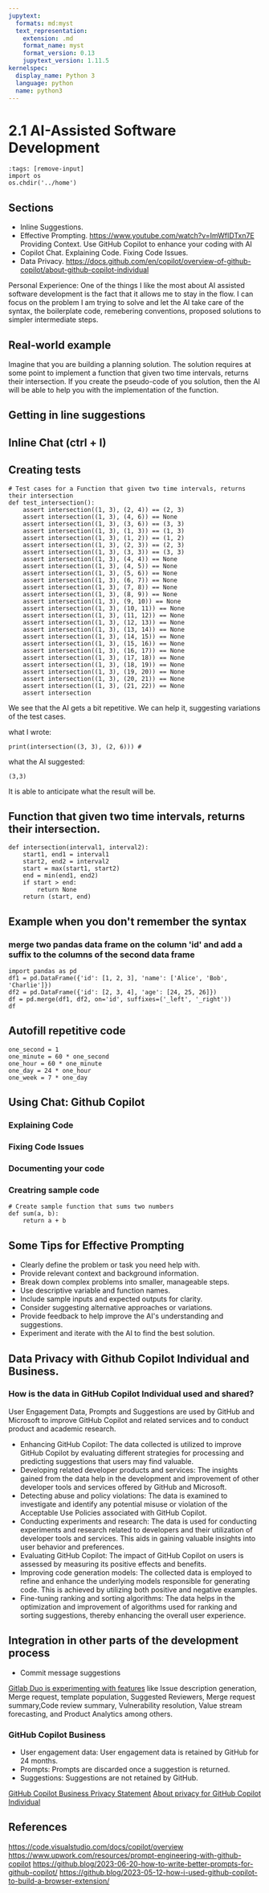 ```yaml
---
jupytext:
  formats: md:myst
  text_representation:
    extension: .md
    format_name: myst
    format_version: 0.13
    jupytext_version: 1.11.5
kernelspec:
  display_name: Python 3
  language: python
  name: python3
---
```


# 2.1 AI-Assisted Software Development

```{code-cell} python
:tags: [remove-input]
import os
os.chdir('../home')
```

## Sections
- Inline Suggestions. 
- Effective Prompting. https://www.youtube.com/watch?v=ImWfIDTxn7E Providing Context. Use GitHub Copilot to enhance your coding with AI
- Copilot Chat. Explaining Code. Fixing Code Issues.
- Data Privacy. https://docs.github.com/en/copilot/overview-of-github-copilot/about-github-copilot-individual 

Personal Experience: One of the things I like the most about AI assisted software development is the fact that it allows me to stay in the flow. I can focus on the problem I am trying to solve and let the AI take care of the syntax, the boilerplate code, remebering conventions, proposed solutions to simpler intermediate steps.

## Real-world example
Imagine that you are building a planning solution. The solution requires at some point to implement a function that given two time intervals, returns their intersection.
If you create the pseudo-code of you solution, then the AI will be able to help you with the implementation of the function.

## Getting in line suggestions
## Inline Chat (ctrl + I)

## Creating tests

```{code-cell} python
# Test cases for a Function that given two time intervals, returns their intersection
def test_intersection():
    assert intersection((1, 3), (2, 4)) == (2, 3)
    assert intersection((1, 3), (4, 6)) == None
    assert intersection((1, 3), (3, 6)) == (3, 3)
    assert intersection((1, 3), (1, 3)) == (1, 3)
    assert intersection((1, 3), (1, 2)) == (1, 2)
    assert intersection((1, 3), (2, 3)) == (2, 3)
    assert intersection((1, 3), (3, 3)) == (3, 3)
    assert intersection((1, 3), (4, 4)) == None
    assert intersection((1, 3), (4, 5)) == None
    assert intersection((1, 3), (5, 6)) == None
    assert intersection((1, 3), (6, 7)) == None
    assert intersection((1, 3), (7, 8)) == None
    assert intersection((1, 3), (8, 9)) == None
    assert intersection((1, 3), (9, 10)) == None
    assert intersection((1, 3), (10, 11)) == None
    assert intersection((1, 3), (11, 12)) == None
    assert intersection((1, 3), (12, 13)) == None
    assert intersection((1, 3), (13, 14)) == None
    assert intersection((1, 3), (14, 15)) == None
    assert intersection((1, 3), (15, 16)) == None
    assert intersection((1, 3), (16, 17)) == None
    assert intersection((1, 3), (17, 18)) == None
    assert intersection((1, 3), (18, 19)) == None
    assert intersection((1, 3), (19, 20)) == None
    assert intersection((1, 3), (20, 21)) == None
    assert intersection((1, 3), (21, 22)) == None
    assert intersection
```

We see that the AI gets a bit repetitive. We can help it, suggesting variations of the test cases. 

what I wrote:
```{code-cell} python
print(intersection((3, 3), (2, 6))) # 
```
what the AI suggested:
```{code-cell} python
(3,3)
```

It is able to anticipate what the result will be.

## Function that given two time intervals, returns their intersection.
```{code-cell} python
def intersection(interval1, interval2):
    start1, end1 = interval1
    start2, end2 = interval2
    start = max(start1, start2)
    end = min(end1, end2)
    if start > end:
        return None
    return (start, end)
```

## Example when you don't remember the syntax

### merge two pandas data frame on the column 'id' and add a suffix to the columns of the second data frame
```{code-cell} python
import pandas as pd
df1 = pd.DataFrame({'id': [1, 2, 3], 'name': ['Alice', 'Bob', 'Charlie']})
df2 = pd.DataFrame({'id': [2, 3, 4], 'age': [24, 25, 26]})
df = pd.merge(df1, df2, on='id', suffixes=('_left', '_right'))
df
```

## Autofill repetitive code
```{code-cell} python
one_second = 1
one_minute = 60 * one_second
one_hour = 60 * one_minute
one_day = 24 * one_hour
one_week = 7 * one_day

```

## Using Chat: Github Copilot
### Explaining Code

### Fixing Code Issues

### Documenting your code

### Creatring sample code

```{code-cell} python
# Create sample function that sums two numbers
def sum(a, b):
    return a + b
```

## Some Tips for Effective Prompting

- Clearly define the problem or task you need help with.
- Provide relevant context and background information.
- Break down complex problems into smaller, manageable steps.
- Use descriptive variable and function names.
- Include sample inputs and expected outputs for clarity.
- Consider suggesting alternative approaches or variations.
- Provide feedback to help improve the AI's understanding and suggestions.
- Experiment and iterate with the AI to find the best solution.

## Data Privacy with Github Copilot Individual and Business.

### How is the data in GitHub Copilot Individual used and shared?
User Engagement Data, Prompts and Suggestions are used by GitHub and Microsoft to improve GitHub Copilot and related services and to conduct product and academic research.

- Enhancing GitHub Copilot: The data collected is utilized to improve GitHub Copilot by evaluating different strategies for processing and predicting suggestions that users may find valuable.
- Developing related developer products and services: The insights gained from the data help in the development and improvement of other developer tools and services offered by GitHub and Microsoft.
- Detecting abuse and policy violations: The data is examined to investigate and identify any potential misuse or violation of the Acceptable Use Policies associated with GitHub Copilot.
- Conducting experiments and research: The data is used for conducting experiments and research related to developers and their utilization of developer tools and services. This aids in gaining valuable insights into user behavior and preferences.
- Evaluating GitHub Copilot: The impact of GitHub Copilot on users is assessed by measuring its positive effects and benefits.
- Improving code generation models: The collected data is employed to refine and enhance the underlying models responsible for generating code. This is achieved by utilizing both positive and negative examples.
- Fine-tuning ranking and sorting algorithms: The data helps in the optimization and improvement of algorithms used for ranking and sorting suggestions, thereby enhancing the overall user experience.

## Integration in other parts of the development process
- Commit message suggestions

[Gitlab Duo is experimenting with features](https://docs.gitlab.com/ee/user/ai_features.html) like Issue description generation, Merge request, template population, Suggested Reviewers, Merge request summary,Code review summary, Vulnerability resolution, Value stream forecasting, and Product Analytics among others.

### GitHub Copilot Business
- User engagement data: User engagement data is retained by GitHub for 24 months.
- Prompts: Prompts are discarded once a suggestion is returned.
- Suggestions: Suggestions are not retained by GitHub.

[GitHub Copilot Business Privacy Statement](https://docs.github.com/en/site-policy/privacy-policies/github-copilot-business-privacy-statement)
[About privacy for GitHub Copilot Individual](https://docs.github.com/en/copilot/overview-of-github-copilot/about-github-copilot-individual#about-privacy-for-github-copilot-individual)

## References
https://code.visualstudio.com/docs/copilot/overview
https://www.upwork.com/resources/prompt-engineering-with-github-copilot
https://github.blog/2023-06-20-how-to-write-better-prompts-for-github-copilot/
https://github.blog/2023-05-12-how-i-used-github-copilot-to-build-a-browser-extension/